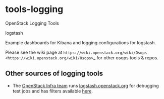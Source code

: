 tools-logging
=============

OpenStack Logging Tools

logstash

Example dashboards for Kibana and logging configurations for logstash.

Please see the wiki page at `https://wiki.openstack.org/wiki/Osops <https://wiki.openstack.org/wiki/Osops>`_ for other osops tools & repos.

Other sources of logging tools
------------------------------

* The [OpenStack Infra team](http://docs.openstack.org/infra/system-config/)
runs [logstash.openstack.org](http://logstash.openstack.org/) for debugging
test jobs and has filters available
[here](http://git.openstack.org/cgit/openstack-infra/system-config/tree/modules/openstack_project/templates/logstash/indexer.conf.erb).
